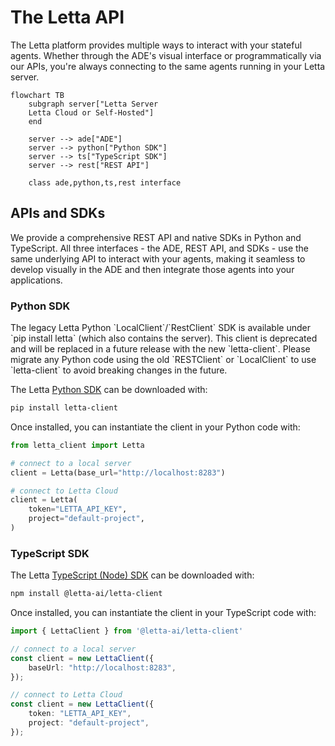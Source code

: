 # The Letta API

The Letta platform provides multiple ways to interact with your stateful agents. Whether through the ADE's visual interface or programmatically via our APIs, you're always connecting to the same agents running in your Letta server.

```mermaid
flowchart TB
    subgraph server["Letta Server
    Letta Cloud or Self-Hosted"]
    end

    server --> ade["ADE"]
    server --> python["Python SDK"]
    server --> ts["TypeScript SDK"]
    server --> rest["REST API"]

    class ade,python,ts,rest interface
```

## APIs and SDKs

We provide a comprehensive REST API and native SDKs in Python and TypeScript. All three interfaces - the ADE, REST API, and SDKs - use the same underlying API to interact with your agents, making it seamless to develop visually in the ADE and then integrate those agents into your applications.

### Python SDK

<Note>
  The legacy Letta Python `LocalClient`/`RestClient` SDK is available under `pip install letta` (which also contains the server).
  This client is deprecated and will be replaced in a future release with the new `letta-client`.
  Please migrate any Python code using the old `RESTClient` or `LocalClient` to use `letta-client` to avoid breaking changes in the future.
</Note>

The Letta [Python SDK](https://github.com/letta-ai/letta-python) can be downloaded with:

```bash
pip install letta-client
```

Once installed, you can instantiate the client in your Python code with:

```python
from letta_client import Letta

# connect to a local server
client = Letta(base_url="http://localhost:8283")

# connect to Letta Cloud
client = Letta(
    token="LETTA_API_KEY",
    project="default-project",
)
```

### TypeScript SDK

The Letta [TypeScript (Node) SDK](https://github.com/letta-ai/letta-node) can be downloaded with:

```bash
npm install @letta-ai/letta-client
```

Once installed, you can instantiate the client in your TypeScript code with:

```typescript
import { LettaClient } from '@letta-ai/letta-client'

// connect to a local server
const client = new LettaClient({
    baseUrl: "http://localhost:8283",
});

// connect to Letta Cloud
const client = new LettaClient({
    token: "LETTA_API_KEY",
    project: "default-project",
});

```
